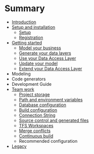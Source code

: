 # Summary

* [Introduction](README.md)
* [Setup and installation](first_setup.md)
   * [Setup](setup.md)
   * [Registration](registration.md)
* [Getting started](getting_started.md)
   * [Model your business](model_your_business.md)
   * [Generate your data layers](generate_your_data_layers.md)
   * [Use your Data Access Layer](use_your_data_access_layer.md)
   * [Update your model](update_your_model.md)
   * [Extend your Data Access Layer](extend_your_data_access_layer.md)
* Modeling
* Code generators
* Development Guide
* [Team work](team_work.md)
   * [Project storage](project_storage.md)
   * [Path and environment variables](path_and_environment_variables.md)
   * [Database configuration](database_configuration.md)
   * [Build configuration](build_configuration.md)
   * [Connection String](connection_string.md)
   * [Source control and generated files](source_control_and_generated_files.md)
   * [TFS Workspaces](tfs_workspaces.md)
   * [Merge conflicts](merge_conflicts.md)
   * [Continuous build](continuous_build.md)
   * Recommended configuration
* [Legacy](annexe.md)

